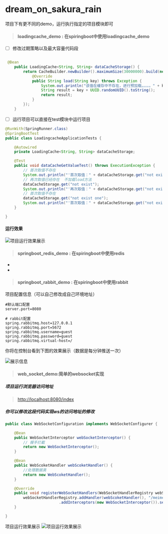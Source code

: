 # dream_on_sakura_rain
项目下有更不同的demo，运行执行指定的项目模块即可

> #### loadingcache_demo : 在spiringboot中使用loadingcache_demo

-[ ] 修改过期策略以及最大容量代码段
```java

 @Bean
    public LoadingCache<String, String> dataCacheStorage() {
        return CacheBuilder.newBuilder().maximumSize(30000000).build(new CacheLoader<String, String>() {
            @Override
            public String load(String key) throws Exception {
                System.out.println("该值在缓存中不存在，进行预加载。。。。。" + key);
                String result = key + UUID.randomUUID().toString();
                return result;
            }
        });
    }
```

-[ ] 运行项目可以直接在test模块中运行项目
```java
@RunWith(SpringRunner.class)
@SpringBootTest
public class LoadingcacheApplicationTests {

	@Autowired
	private LoadingCache<String, String> dataCacheStorage;

	@Test
	public void dataCacheGetValueTest() throws ExecutionException {
		// 首次取值不存在
		System.out.println("'首次取值：" + dataCacheStorage.get("not exist"));
		// 再次取值已经存在  不加载load方法
		dataCacheStorage.get("not exist");
		System.out.println("'再次取值：" + dataCacheStorage.get("not exist"));
		// 首次取值不存在
		dataCacheStorage.get("not exist one");
		System.out.println("'首次取值：" + dataCacheStorage.get("not exist one"));
	}

}

```

#### 运行效果
![项目运行效果展示](https://github.com/licunzhi/dream_on_sakura_rain/blob/master/loadingcache_demo/images/result.png)

> #### springboot_redis_demo : 在spiringboot中使用redis

* 
* 

> #### springboot_rabbit_demo : 在spiringboot中使用rabbit

项目配置信息（可以自己修改成自己环境地址）
```properties
#默认端口配置
server.port=8080

# rabbit配置
spring.rabbitmq.host=127.0.0.1
spring.rabbitmq.port=5672
spring.rabbitmq.username=guest
spring.rabbitmq.password=guest
spring.rabbitmq.virtual-host=/
```

你将在控制台看到下图的效果展示（数据是每分钟推送一次）

![展示信息](https://github.com/licunzhi/dream_on_sakura_rain/blob/master/springboot_rabbit_demo/images/result.png)

> #### web_socket_demo:简单的websocket实现

#####  项目运行浏览器访问地址
> [http://localhost:8080/index](http://127.0.0.1:8080/index)

##### 你可以修改这段代码实现ws的访问地址的修改
```java
public class WebSocketConfiguration implements WebSocketConfigurer {

    @Bean
    public WebSocketInterceptor webSocketInterceptor() {
        // 握手拦截
        return new WebSocketInterceptor();
    }

    @Bean
    public WebScoketHandler webScoketHandler() {
        //处理数据类
        return new WebScoketHandler();
    }

    @Override
    public void registerWebSocketHandlers(WebSocketHandlerRegistry webSocketHandlerRegistry) {
        webSocketHandlerRegistry.addHandler(webScoketHandler(), "/meimei/websocket")
                        .addInterceptors(new WebSocketInterceptor()).setAllowedOrigins("*");
    }

}
```

项目运行效果展示
![项目运行效果展示](https://github.com/licunzhi/dream_on_sakura_rain/blob/master/web_socket_demo/images/result.png)
